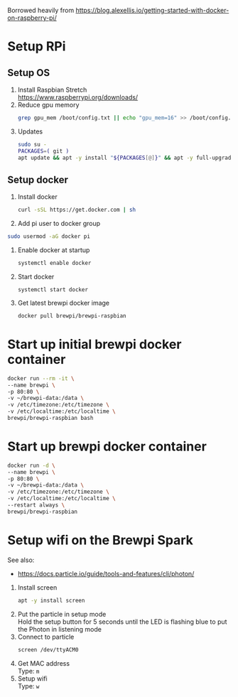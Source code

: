 Borrowed heavily from
https://blog.alexellis.io/getting-started-with-docker-on-raspberry-pi/

# Setup RPi
## Setup OS
1. Install Raspbian Stretch \
   https://www.raspberrypi.org/downloads/
1. Reduce gpu memory
   ```bash
   grep gpu_mem /boot/config.txt || echo "gpu_mem=16" >> /boot/config.txt
   ```
1. Updates
   ```bash
   sudo su -
   PACKAGES=( git )
   apt update && apt -y install "${PACKAGES[@]}" && apt -y full-upgrade && reboot
   ```
## Setup docker
1. Install docker
   ```bash
   curl -sSL https://get.docker.com | sh
   ```
1.  Add pi user to docker group
   ```bash
   sudo usermod -aG docker pi
   ```
1. Enable docker at startup
   ```bash
   systemctl enable docker
   ```
1. Start docker
   ```bsh
   systemctl start docker
   ```
1. Get latest brewpi docker image
   ```bash
   docker pull brewpi/brewpi-raspbian
   ```

# Start up initial brewpi docker container
```bash
docker run --rm -it \
--name brewpi \
-p 80:80 \
-v ~/brewpi-data:/data \
-v /etc/timezone:/etc/timezone \
-v /etc/localtime:/etc/localtime \
brewpi/brewpi-raspbian bash
```

# Start up brewpi docker container
```bash
docker run -d \
--name brewpi \
-p 80:80 \
-v ~/brewpi-data:/data \
-v /etc/timezone:/etc/timezone \
-v /etc/localtime:/etc/localtime \
--restart always \
brewpi/brewpi-raspbian
```



# Setup wifi on the Brewpi Spark
See also:
* https://docs.particle.io/guide/tools-and-features/cli/photon/

1. Install screen
   ```bash
   apt -y install screen
   ```
1. Put the particle in setup mode \
   Hold the setup button for 5 seconds until the LED is flashing blue to put the Photon in listening mode
1. Connect to particle
   ```bash
   screen /dev/ttyACM0
   ```
1. Get MAC address \
   Type: `m`
1. Setup wifi \
   Type: `w`
